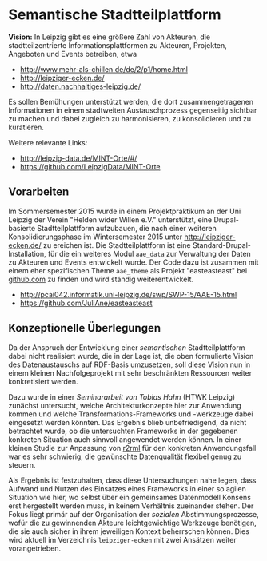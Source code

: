 # Semantische Stadtteilplattform 

**Vision:** In Leipzig gibt es eine größere Zahl von Akteuren, die
stadtteilzentrierte Informationsplattformen zu Akteuren, Projekten, Angeboten
und Events betreiben, etwa

- http://www.mehr-als-chillen.de/de/2/p1/home.html
- http://leipziger-ecken.de/
- http://daten.nachhaltiges-leipzig.de/

Es sollen Bemühungen unterstützt werden, die dort zusammengetragenen
Informationen in einem stadtweiten Austauschprozess gegenseitig sichtbar zu
machen und dabei zugleich zu harmonisieren, zu konsolidieren und zu
kuratieren. 

Weitere relevante Links:

- http://leipzig-data.de/MINT-Orte/#/
- https://github.com/LeipzigData/MINT-Orte

## Vorarbeiten 

Im Sommersemester 2015 wurde in einem Projektpraktikum an der Uni Leipzig der
Verein "Helden wider Willen e.V." unterstützt, eine Drupal-basierte
Stadtteilplattform aufzubauen, die nach einer weiteren Konsolidierungsphase im
Wintersemester 2015 unter http://leipziger-ecken.de/ zu ereichen ist.  Die
Stadtteilplattform ist eine Standard-Drupal-Installation, für die ein weiteres
Modul `aae_data` zur Verwaltung der Daten zu Akteuren und Events entwickelt
wurde.  Der Code dazu ist zusammen mit einem eher spezifischen Theme
`aae_theme` als Projekt "easteasteast" bei
[github.com](https://github.com/JuliAne/easteasteast) zu finden und wird
ständig weiterentwickelt.

- http://pcai042.informatik.uni-leipzig.de/swp/SWP-15/AAE-15.html
- https://github.com/JuliAne/easteasteast

## Konzeptionelle Überlegungen 

Da der Anspruch der Entwicklung einer *semantischen* Stadtteilplattform dabei
nicht realisiert wurde, die in der Lage ist, die oben formulierte Vision des
Datenaustauschs auf RDF-Basis umzusetzen, soll diese Vision nun in einem
kleinen Nachfolgeprojekt mit sehr beschränkten Ressourcen weiter konkretisiert
werden.

Dazu wurde in einer *Seminararbeit von Tobias Hahn* (HTWK Leipzig) zunächst
untersucht, welche Architekturkonzepte hier zur Anwendung kommen und welche
Transformations-Frameworks und -werkzeuge dabei eingesetzt werden könnten.  Das
Ergebnis blieb unbefriedigend, da nicht betrachtet wurde, ob die untersuchten
Frameworks in der gegebenen konkreten Situation auch sinnvoll angewendet werden
können. In einer kleinen Studie zur Anpassung von
[r2rml](https://github.com/nkons/r2rml-parser) für den konkreten Anwendungsfall
war es sehr schwierig, die gewünschte Datenqualität flexibel genug zu steuern.

Als Ergebnis ist festzuhalten, dass diese Untersuchungen nahe legen, dass
Aufwand und Nutzen des Einsatzes eines Frameworks in einer so agilen Situation
wie hier, wo selbst über ein gemeinsames Datenmodell Konsens erst hergestellt
werden muss, in keinem Verhältnis zueinander stehen. Der Fokus liegt primär auf
der Organisation der *sozialen* Abstimmungsprozesse, wofür die zu gewinnenden
Akteure leichtgewichtige Werkzeuge benötigen, die sie auch sicher in ihrem
jeweiligen Kontext beherrschen können. Dies wird aktuell im Verzeichnis
`leipziger-ecken` mit zwei Ansätzen weiter vorangetrieben.

 


